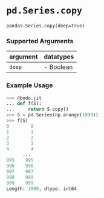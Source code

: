 # `pd.Series.copy`

`pandas.Series.copy(deep=True)`

### Supported Arguments

| argument                    | datatypes                               |
|-----------------------------|-----------------------------------------|
| `deep`                      | -   Boolean                             |

### Example Usage

``` py
>>> @bodo.jit
... def f(S):
...     return S.copy()
>>> S = pd.Series(np.arange(1000))
>>> f(S)
0        0
1        1
2        2
3        3
4        4
      ...
995    995
996    996
997    997
998    998
999    999
Length: 1000, dtype: int64
```

